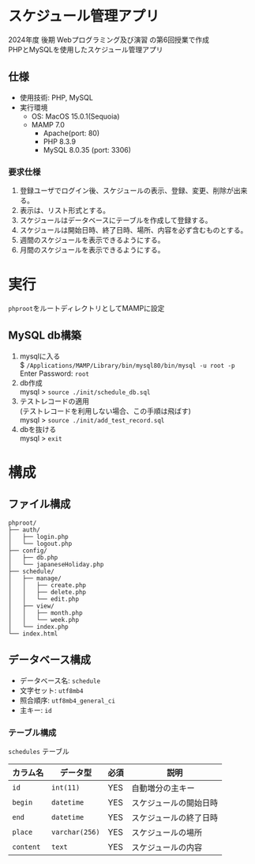 # スケジュール管理アプリ
2024年度 後期 Webプログラミング及び演習 の第6回授業で作成  
PHPとMySQLを使用したスケジュール管理アプリ

## 仕様
- 使用技術: PHP, MySQL
- 実行環境
    - OS: MacOS 15.0.1(Sequoia)
    - MAMP 7.0
        - Apache(port: 80)
        - PHP 8.3.9
        - MySQL 8.0.35 (port: 3306)

### 要求仕様
1. 登録ユーザでログイン後、スケジュールの表示、登録、変更、削除が出来る。
1. 表示は、リスト形式とする。
1. スケジュールはデータベースにテーブルを作成して登録する。
1. スケジュールは開始日時、終了日時、場所、内容を必ず含むものとする。
1. 週間のスケジュールを表示できるようにする。
1. 月間のスケジュールを表示できるようにする。


# 実行
`phproot`をルートディレクトリとしてMAMPに設定

## MySQL db構築

1. mysqlに入る  
    $ `/Applications/MAMP/Library/bin/mysql80/bin/mysql -u root -p`  
    Enter Password: `root`
2. db作成  
    mysql > `source ./init/schedule_db.sql`  
4. テストレコードの適用  
    (テストレコードを利用しない場合、この手順は飛ばす)  
    mysql > `source ./init/add_test_record.sql`
3. dbを抜ける  
    mysql > `exit`

# 構成
## ファイル構成
```
phproot/
├── auth/
│   ├── login.php
│   └── logout.php
├── config/
│   ├── db.php
│   └── japaneseHoliday.php
├── schedule/
│   ├── manage/
│   │   ├── create.php
│   │   ├── delete.php
│   │   └── edit.php
│   ├── view/
│   │   ├── month.php
│   │   └── week.php
│   └── index.php
└── index.html
```

## データベース構成
- データベース名: `schedule`
- 文字セット: `utf8mb4`
- 照合順序: `utf8mb4_general_ci`
- 主キー: `id`

### テーブル構成

`schedules` テーブル

| カラム名 | データ型         | 必須 | 説明                     |
|----------|------------------|------|--------------------------|
| `id`     | `int(11)`        | YES  | 自動増分の主キー         |
| `begin`  | `datetime`       | YES  | スケジュールの開始日時   |
| `end`    | `datetime`       | YES  | スケジュールの終了日時   |
| `place`  | `varchar(256)`   | YES  | スケジュールの場所       |
| `content`| `text`           | YES  | スケジュールの内容       |
